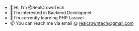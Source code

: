 - 👋 Hi, I’m @RealCrownTech
- 👀 I’m interested in Backend Developmet
- 🌱 I’m currently learning PHP Laravel
- 📫 You can reach me via email @ realcrowntech@gmail.com

<!---
RealCrownTech/RealCrownTech is a ✨ special ✨ repository because its `README.md` (this file) appears on your GitHub profile.
You can click the Preview link to take a look at your changes.
--->
